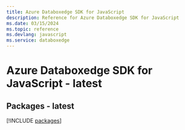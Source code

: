 ```yaml
---
title: Azure Databoxedge SDK for JavaScript
description: Reference for Azure Databoxedge SDK for JavaScript
ms.date: 03/15/2024
ms.topic: reference
ms.devlang: javascript
ms.service: databoxedge
---
```

# Azure Databoxedge SDK for JavaScript - latest
## Packages - latest
[!INCLUDE [packages](databoxedge-index.md)]